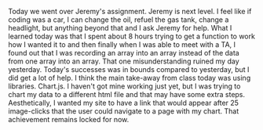 Today we went over Jeremy's assignment. Jeremy is next level. I feel like if coding was a car, I can change the oil, refuel the gas tank, change a headlight, but anything beyond that and I ask Jeremy for help. What I learned today was that I spent about 8 hours trying to get a function to work how I wanted it to and then finally when I was able to meet with a TA, I found out that I was recording an array into an array instead of the data from one array into an array. That one misunderstanding ruined my day yesterday. Today's successes was in bounds compared to yesterday, but I did get a lot of help. I think the main take-away from class today was using libraries. Chart.js. I haven't got mine working just yet, but I was trying to chart my data to a different html file and that may have some extra steps. Aesthetically, I wanted my site to have a link that would appear after 25 image-clicks that the user could navigate to a page with my chart. That achievement remains locked for now.

